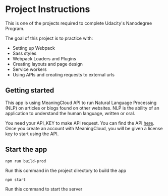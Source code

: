 # Project Instructions

This is one of the projects required to complete Udacity's Nanodegree Program.

The goal of this project is to practice with:

- Setting up Webpack
- Sass styles
- Webpack Loaders and Plugins
- Creating layouts and page design
- Service workers
- Using APIs and creating requests to external urls

## Getting started

This app is using MeaningCloud API to run Natural Language Processing (NLP) on articles or blogs found on other websites. NLP is the ability of an application to understand the human language, written or oral.

You need your API_KEY to make API request. You can find the API [here](https://www.meaningcloud.com/developer/sentiment-analysishere). Once you create an account with MeaningCloud, you will be given a license key to start using the API.

## Start the app

```
npm run build-prod
```

Run this command in the project directory to build the app

```
npm start
```

Run this command to start the server
